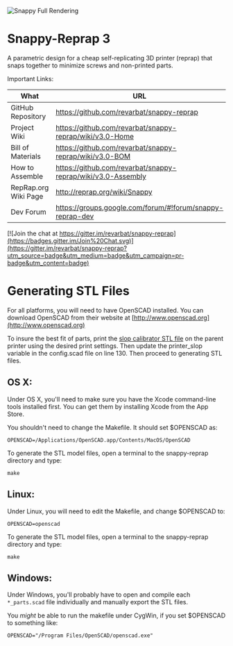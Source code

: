 ![Snappy Full Rendering](https://github.com/revarbat/snappy-reprap/wiki/v3.0-snappy_small.png)

Snappy-Reprap 3
===============

A parametric design for a cheap self-replicating 3D printer (reprap) that snaps together to minimize screws and non-printed parts.

Important Links:

What                 | URL
-------------------- | -------------------------------------------------------
GitHub Repository    | https://github.com/revarbat/snappy-reprap
Project Wiki         | https://github.com/revarbat/snappy-reprap/wiki/v3.0-Home
Bill of Materials    | https://github.com/revarbat/snappy-reprap/wiki/v3.0-BOM
How to Assemble      | https://github.com/revarbat/snappy-reprap/wiki/v3.0-Assembly
RepRap.org Wiki Page | http://reprap.org/wiki/Snappy
Dev Forum            | https://groups.google.com/forum/#!forum/snappy-reprap-dev

[![Join the chat at https://gitter.im/revarbat/snappy-reprap](https://badges.gitter.im/Join%20Chat.svg)](https://gitter.im/revarbat/snappy-reprap?utm_source=badge&utm_medium=badge&utm_campaign=pr-badge&utm_content=badge)


Generating STL Files
====================
For all platforms, you will need to have OpenSCAD installed. You can download OpenSCAD from their website at [http://www.openscad.org](http://www.openscad.org)

To insure the best fit of parts, print the [slop calibrator STL file](https://github.com/revarbat/snappy-reprap/blob/master/STLs/slop_calibrator_parts.stl) on the parent printer using the desired print settings. Then update the printer_slop variable in the config.scad file on line 130. Then proceed to generating STL files.

OS X:
-----
Under OS X, you'll need to make sure you have the Xcode command-line tools installed first.  You can get them by installing Xcode from the App Store.

You shouldn't need to change the Makefile.  It should set $OPENSCAD as:
```
OPENSCAD=/Applications/OpenSCAD.app/Contents/MacOS/OpenSCAD
```

To generate the STL model files, open a terminal to the snappy-reprap directory and type:
```
make
```


Linux:
------
Under Linux, you will need to edit the Makefile, and change $OPENSCAD to:
```
OPENSCAD=openscad
```
To generate the STL model files, open a terminal to the snappy-reprap directory and type:
```
make
```


Windows:
--------
Under Windows, you'll probably have to open and compile each `*_parts.scad` file individually and manually export the STL files.

You _might_ be able to run the makefile under CygWin, if you set $OPENSCAD to something like:
```
OPENSCAD="/Program Files/OpenSCAD/openscad.exe"
```

